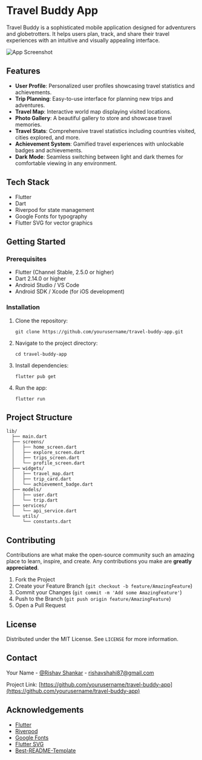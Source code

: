 # Travel Buddy App

Travel Buddy is a sophisticated mobile application designed for adventurers and globetrotters. It helps users plan, track, and share their travel experiences with an intuitive and visually appealing interface.

![App Screenshot](path_to_app_screenshot.png)

## Features

- **User Profile**: Personalized user profiles showcasing travel statistics and achievements.
- **Trip Planning**: Easy-to-use interface for planning new trips and adventures.
- **Travel Map**: Interactive world map displaying visited locations.
- **Photo Gallery**: A beautiful gallery to store and showcase travel memories.
- **Travel Stats**: Comprehensive travel statistics including countries visited, cities explored, and more.
- **Achievement System**: Gamified travel experiences with unlockable badges and achievements.
- **Dark Mode**: Seamless switching between light and dark themes for comfortable viewing in any environment.

## Tech Stack

- Flutter
- Dart
- Riverpod for state management
- Google Fonts for typography
- Flutter SVG for vector graphics

## Getting Started

### Prerequisites

- Flutter (Channel Stable, 2.5.0 or higher)
- Dart 2.14.0 or higher
- Android Studio / VS Code
- Android SDK / Xcode (for iOS development)

### Installation

1. Clone the repository:
   ```
   git clone https://github.com/yourusername/travel-buddy-app.git
   ```

2. Navigate to the project directory:
   ```
   cd travel-buddy-app
   ```

3. Install dependencies:
   ```
   flutter pub get
   ```

4. Run the app:
   ```
   flutter run
   ```

## Project Structure

```
lib/
  ├── main.dart
  ├── screens/
  │   ├── home_screen.dart
  │   ├── explore_screen.dart
  │   ├── trips_screen.dart
  │   └── profile_screen.dart
  ├── widgets/
  │   ├── travel_map.dart
  │   ├── trip_card.dart
  │   └── achievement_badge.dart
  ├── models/
  │   ├── user.dart
  │   └── trip.dart
  ├── services/
  │   └── api_service.dart
  └── utils/
      └── constants.dart
```

## Contributing

Contributions are what make the open-source community such an amazing place to learn, inspire, and create. Any contributions you make are **greatly appreciated**.

1. Fork the Project
2. Create your Feature Branch (`git checkout -b feature/AmazingFeature`)
3. Commit your Changes (`git commit -m 'Add some AmazingFeature'`)
4. Push to the Branch (`git push origin feature/AmazingFeature`)
5. Open a Pull Request

## License

Distributed under the MIT License. See `LICENSE` for more information.

## Contact

Your Name - [@Rishav Shankar](www.linkedin.com/in/rishav-shankar-351863159) - rishavshahi87@gmail.com

Project Link: [https://github.com/yourusername/travel-buddy-app](https://github.com/yourusername/travel-buddy-app)

## Acknowledgements

- [Flutter](https://flutter.dev)
- [Riverpod](https://riverpod.dev)
- [Google Fonts](https://pub.dev/packages/google_fonts)
- [Flutter SVG](https://pub.dev/packages/flutter_svg)
- [Best-README-Template](https://github.com/othneildrew/Best-README-Template)